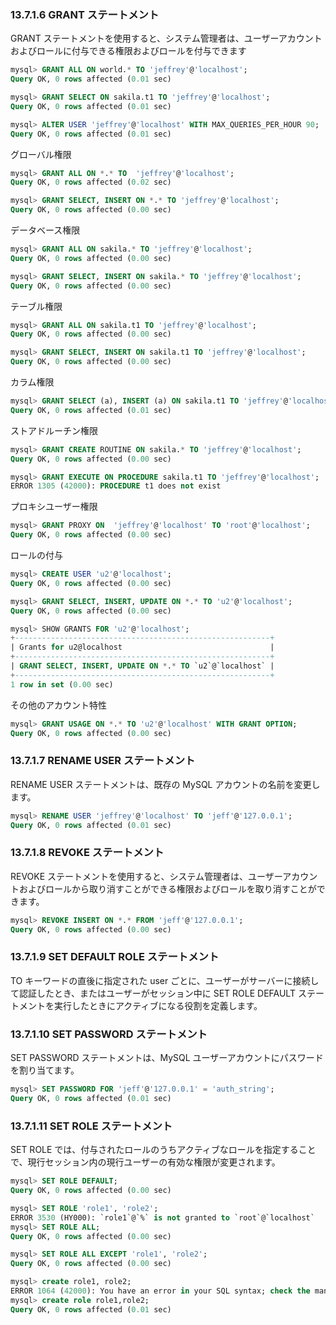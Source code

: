 ### 13.7.1.6 GRANT ステートメント
GRANT ステートメントを使用すると、システム管理者は、ユーザーアカウントおよびロールに付与できる権限およびロールを付与できます
```sql
mysql> GRANT ALL ON world.* TO 'jeffrey'@'localhost';
Query OK, 0 rows affected (0.01 sec)

mysql> GRANT SELECT ON sakila.t1 TO 'jeffrey'@'localhost';
Query OK, 0 rows affected (0.01 sec)

mysql> ALTER USER 'jeffrey'@'localhost' WITH MAX_QUERIES_PER_HOUR 90;
Query OK, 0 rows affected (0.01 sec)
```
グローバル権限
```sql
mysql> GRANT ALL ON *.* TO  'jeffrey'@'localhost';
Query OK, 0 rows affected (0.02 sec)

mysql> GRANT SELECT, INSERT ON *.* TO 'jeffrey'@'localhost';
Query OK, 0 rows affected (0.00 sec)
```
データベース権限
```sql
mysql> GRANT ALL ON sakila.* TO 'jeffrey'@'localhost';
Query OK, 0 rows affected (0.00 sec)

mysql> GRANT SELECT, INSERT ON sakila.* TO 'jeffrey'@'localhost';
Query OK, 0 rows affected (0.00 sec)
```
テーブル権限
```sql
mysql> GRANT ALL ON sakila.t1 TO 'jeffrey'@'localhost';
Query OK, 0 rows affected (0.00 sec)

mysql> GRANT SELECT, INSERT ON sakila.t1 TO 'jeffrey'@'localhost';
Query OK, 0 rows affected (0.00 sec)
```
カラム権限
```sql
mysql> GRANT SELECT (a), INSERT (a) ON sakila.t1 TO 'jeffrey'@'localhost';
Query OK, 0 rows affected (0.01 sec)
```
ストアドルーチン権限
```sql
mysql> GRANT CREATE ROUTINE ON sakila.* TO 'jeffrey'@'localhost';
Query OK, 0 rows affected (0.00 sec)

mysql> GRANT EXECUTE ON PROCEDURE sakila.t1 TO 'jeffrey'@'localhost';
ERROR 1305 (42000): PROCEDURE t1 does not exist
```
プロキシユーザー権限
```sql
mysql> GRANT PROXY ON  'jeffrey'@'localhost' TO 'root'@'localhost';
Query OK, 0 rows affected (0.00 sec)
```
ロールの付与
```sql
mysql> CREATE USER 'u2'@'localhost';
Query OK, 0 rows affected (0.00 sec)

mysql> GRANT SELECT, INSERT, UPDATE ON *.* TO 'u2'@'localhost';
Query OK, 0 rows affected (0.00 sec)

mysql> SHOW GRANTS FOR 'u2'@'localhost';
+---------------------------------------------------------+
| Grants for u2@localhost                                 |
+---------------------------------------------------------+
| GRANT SELECT, INSERT, UPDATE ON *.* TO `u2`@`localhost` |
+---------------------------------------------------------+
1 row in set (0.00 sec)
```
その他のアカウント特性
```sql
mysql> GRANT USAGE ON *.* TO 'u2'@'localhost' WITH GRANT OPTION;
Query OK, 0 rows affected (0.00 sec)
```
### 13.7.1.7 RENAME USER ステートメント
RENAME USER ステートメントは、既存の MySQL アカウントの名前を変更します。
```Sql
mysql> RENAME USER 'jeffrey'@'localhost' TO 'jeff'@'127.0.0.1';
Query OK, 0 rows affected (0.01 sec)
```
### 13.7.1.8 REVOKE ステートメント
REVOKE ステートメントを使用すると、システム管理者は、ユーザーアカウントおよびロールから取り消すことができる権限およびロールを取り消すことができます。
```Sql
mysql> REVOKE INSERT ON *.* FROM 'jeff'@'127.0.0.1';
Query OK, 0 rows affected (0.00 sec)
```

### 13.7.1.9 SET DEFAULT ROLE ステートメント
TO キーワードの直後に指定された user ごとに、ユーザーがサーバーに接続して認証したとき、またはユーザーがセッション中に SET ROLE DEFAULT ステートメントを実行したときにアクティブになる役割を定義します。

### 13.7.1.10 SET PASSWORD ステートメント
SET PASSWORD ステートメントは、MySQL ユーザーアカウントにパスワードを割り当てます。 
```sql
mysql> SET PASSWORD FOR 'jeff'@'127.0.0.1' = 'auth_string';
Query OK, 0 rows affected (0.01 sec)
```

### 13.7.1.11 SET ROLE ステートメント
SET ROLE では、付与されたロールのうちアクティブなロールを指定することで、現行セッション内の現行ユーザーの有効な権限が変更されます。 
```Sql
mysql> SET ROLE DEFAULT;
Query OK, 0 rows affected (0.00 sec)

mysql> SET ROLE 'role1', 'role2';
ERROR 3530 (HY000): `role1`@`%` is not granted to `root`@`localhost`
mysql> SET ROLE ALL;
Query OK, 0 rows affected (0.00 sec)

mysql> SET ROLE ALL EXCEPT 'role1', 'role2';
Query OK, 0 rows affected (0.00 sec)

mysql> create role1, role2;
ERROR 1064 (42000): You have an error in your SQL syntax; check the manual that corresponds to your MySQL server version for the right syntax to use near 'role1, role2' at line 1
mysql> create role role1,role2;
Query OK, 0 rows affected (0.01 sec)
```